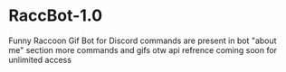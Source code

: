 # RaccBot-1.0
Funny Raccoon Gif Bot for Discord
commands are present in bot "about me" section
more commands and gifs otw
api refrence coming soon for unlimited access
